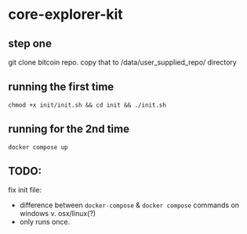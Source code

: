 # core-explorer-kit


## step one

git clone bitcoin repo. copy that to /data/user_supplied_repo/ directory




## running the first time

`chmod +x init/init.sh && cd init && ./init.sh`

## running for the 2nd time

`docker compose up`

## TODO:

fix init file:
- difference between `docker-compose` & `docker compose` commands on windows v. osx/linux(?)
- only runs once.

